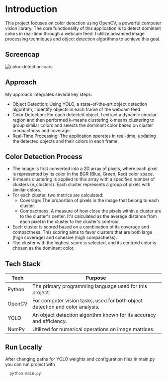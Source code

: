 
# Introduction

This project focuses on color detection using OpenCV, a powerful computer vision library. The core functionality of this application is to detect dominant colors in real-time through a webcam feed. I utilize advanced image processing techniques and object detection algorithms to achieve this goal.


## Screencap

![color-detection-cars](https://github.com/orzanai/color_detection/blob/main/test.gif)


## Approach

My approach integrates several key steps:

- Object Detection: Using YOLO, a state-of-the-art object detection algorithm, I identify objects in each frame of the webcam feed.
- Color Detection: For each detected object, I extract a dynamic circular region and then performed k-means clustering k-means clustering to group similar colors and selects the dominant color based on cluster compactness and coverage.
- Real-Time Processing: The application operates in real-time, updating the detected objects and their colors in each frame.


## Color Detection Process

- The image is first converted into a 2D array of pixels, where each pixel is represented by its color in the BGR (Blue, Green, Red) color space.
- K-means clustering is applied to this array with a specified number of clusters (n_clusters). Each cluster represents a group of pixels with similar colors.
- For each cluster, two metrics are calculated:
  - Coverage: The proportion of pixels in the image that belong to each cluster.
  - Compactness: A measure of how close the pixels within a cluster are to the cluster's center. It's calculated as the average distance from each pixel in the cluster to the cluster's centroid.
- Each cluster is scored based on a combination of its coverage and compactness. This scoring aims to favor clusters that are both large (high coverage) and cohesive (high compactness).
- The cluster with the highest score is selected, and its centroid color is chosen as the dominant color.

## Tech Stack

| Tech          | Purpose                                                               |
| ----------------- | ------------------------------------------------------------------ |
| Python | The primary programming language used for this project. |
| OpenCV | For computer vision tasks, used for both object detection and color analysis. |
| YOLO | An object detection algorithm known for its accuracy and efficiency.|
| NumPy | Utilized for numerical operations on image matrices.|


## Run Locally

After changing paths for YOLO weights and configuration files in main.py you can run project with

```bash
  python main.py

```
